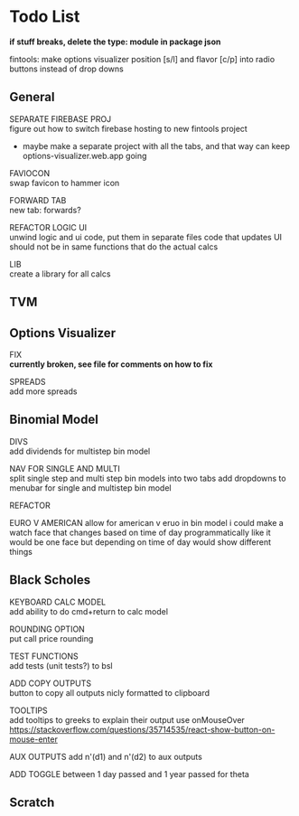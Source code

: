 # Todo List

**if stuff breaks, delete the type: module in package json**

fintools: make options visualizer position [s/l] and flavor [c/p] into radio buttons instead of drop downs

## General

SEPARATE FIREBASE PROJ \
figure out how to switch firebase hosting to new fintools project
- maybe make a separate project with all the tabs, and that way can keep options-visualizer.web.app going

FAVIOCON \
swap favicon to hammer icon

FORWARD TAB \
new tab: forwards?

REFACTOR LOGIC UI \
unwind logic and ui code, put them in separate files
code that updates UI should not be in same functions that do the actual calcs

LIB \
create a library for all calcs

## TVM

## Options Visualizer

FIX \
**currently broken, see file for comments on how to fix**

SPREADS \
add more spreads

## Binomial Model

DIVS \
add dividends for multistep bin model

NAV FOR SINGLE AND MULTI \
split single step and multi step bin models into two tabs
add dropdowns to menubar for single and multistep bin model

REFACTOR

EURO V AMERICAN
allow for american v eruo in bin model
i could make a watch face that changes based on time of day programmatically
like it would be one face but depending on time of day would show different things 

## Black Scholes

KEYBOARD CALC MODEL \
add ability to do cmd+return to calc model 

ROUNDING OPTION \
put call price rounding

TEST FUNCTIONS \
add tests (unit tests?) to bsl

ADD COPY OUTPUTS \
button to copy all outputs nicly formatted to clipboard

TOOLTIPS \
add tooltips to greeks to explain their output
use onMouseOver
https://stackoverflow.com/questions/35714535/react-show-button-on-mouse-enter

AUX OUTPUTS
add n'(d1) and n'(d2) to aux outputs

ADD TOGGLE
between 1 day passed and 1 year passed for theta

## Scratch


